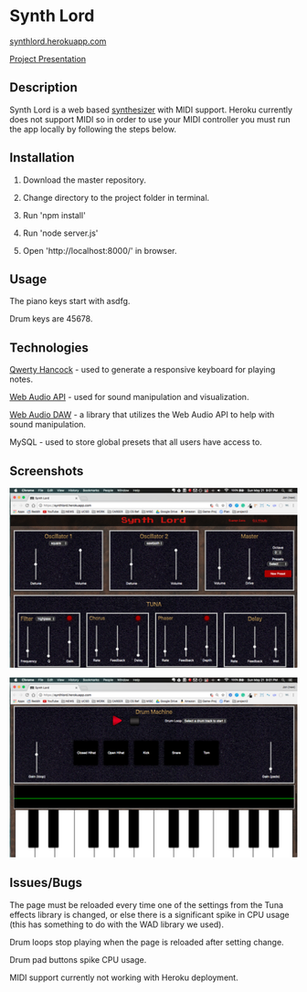 # Synth Lord
[synthlord.herokuapp.com](https://synthlord.herokuapp.com)

[Project Presentation](https://docs.google.com/presentation/d/1e0f7rKEAZPsIJwfGvYbfDLbZQKeuijjZumg1z4KRRHw/edit#slide=id.p)

## Description
Synth Lord is a web based [synthesizer](https://en.wikipedia.org/wiki/Synthesizer) with MIDI support. Heroku currently does not support MIDI so in order to use your MIDI controller you must run the app locally by following the steps below.


## Installation
1. Download the master repository.

2. Change directory to the project folder in terminal.

3. Run 'npm install'

4. Run 'node server.js'

5. Open 'http://localhost:8000/' in browser.

## Usage

The piano keys start with asdfg.

Drum keys are 45678.

## Technologies
[Qwerty Hancock](https://stuartmemo.com/qwerty-hancock/) - used to generate a responsive keyboard for playing notes.

[Web Audio API](https://developer.mozilla.org/en-US/docs/Web/API/Web_Audio_API) - used for sound manipulation and visualization.

[Web Audio DAW](https://github.com/rserota/wad#configuring-reverb) - a library that utilizes the Web Audio API to help with sound manipulation.

MySQL - used to store global presets that all users have access to.

## Screenshots
![Screenshot 1](/public/app/img/screen-shot-1.png)

![Screenshot 2](/public/app/img/screen-shot-2.png)

## Issues/Bugs

The page must be reloaded every time one of the settings from the Tuna effects library is changed, or else there is a significant spike in CPU usage (this has something to do with the WAD library we used).

Drum loops stop playing when the page is reloaded after setting change.

Drum pad buttons spike CPU usage.

MIDI support currently not working with Heroku deployment.